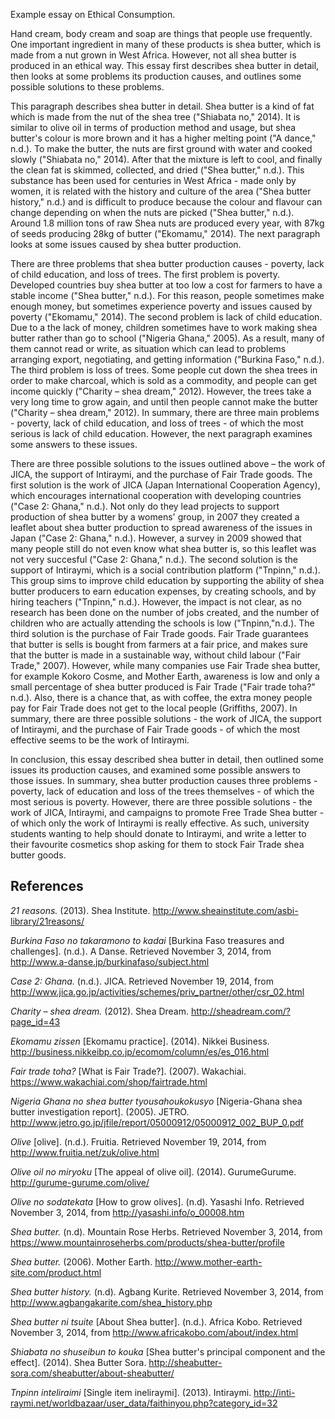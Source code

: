 Example essay on Ethical Consumption. 

Hand cream, body cream and soap are things that people use frequently. One important ingredient in many of these products is shea butter, which is made from a nut grown in West Africa. However, not all shea butter is produced in an ethical way. This essay first describes shea butter in detail, then looks at some problems its production causes, and outlines some possible solutions to these problems. 

This paragraph describes shea butter in detail. Shea butter is a kind of fat which is made from the nut of the shea tree ("Shiabata no," 2014). It is similar to olive oil in terms of production method and usage, but shea butter's colour is more brown and it has a higher melting point ("A dance," n.d.). To make the butter, the nuts are first ground with water and cooked slowly ("Shiabata no," 2014). After that the mixture is left to cool, and finally the clean fat is skimmed, collected, and dried ("Shea butter," n.d.). This substance has been used for centuries in West Africa - made only by women, it is related with the history and culture of the area ("Shea butter history," n.d.) and is difficult to produce because the colour and flavour can change depending on when the nuts are picked ("Shea butter," n.d.). Around 1.8 million tons of raw Shea nuts are produced every year, with 87kg of seeds producing 28kg of butter ("Ekomamu," 2014).  The next paragraph looks at some issues caused by shea butter production.

There are three problems that shea butter production causes - poverty, lack of child education, and loss of trees. The first problem is poverty. Developed countries buy shea butter at too low a cost for farmers to have a stable income ("Shea butter," n.d.). For this reason, people sometimes make enough money, but sometimes experience poverty and issues caused by poverty ("Ekomamu," 2014). The second problem is lack of child education. Due to a the lack of money, children sometimes have to work making shea butter rather than go to school ("Nigeria Ghana," 2005). As a result, many of them cannot read or write, as situation which can lead to problems arranging export, negotiating, and getting information ("Burkina Faso," n.d.). The third problem is loss of trees. Some people cut down the shea trees in order to make charcoal, which is sold as a commodity, and people can get income quickly ("Charity – shea dream," 2012). However, the trees take a very long time to grow again, and until then people cannot make the butter ("Charity – shea dream," 2012). In summary, there are three main problems - poverty, lack of child education, and loss of trees - of which the most serious is lack of child education. However, the next paragraph examines some answers to these issues.

There are three possible solutions to the issues outlined above – the work of JICA, the support of Intiraymi, and the purchase of Fair Trade goods. The first solution is the work of JICA (Japan International Cooperation Agency), which encourages international cooperation with developing countries ("Case 2: Ghana," n.d.). Not only do they lead projects to support production of shea butter by a womens' group, in 2007 they created a leaflet about shea butter production to spread awareness of the issues in Japan ("Case 2: Ghana," n.d.). However, a survey in 2009 showed that many people still do not even know what shea butter is, so this leaflet was not very succesful ("Case 2: Ghana," n.d.). The second solution is the support of Intiraymi, which is a social contribution platform ("Tnpinn," n.d.). This group sims to improve child education by supporting the ability of shea butter producers to earn education expenses, by creating schools, and by hiring teachers ("Tnpinn," n.d.). However, the impact is not clear, as no research has been done on the number of jobs created, and the number of children who are actually attending the schools is low ("Tnpinn,"n.d.). The third solution is the purchase of Fair Trade goods. Fair Trade guarantees that butter is sells is bought from farmers at a fair price, and makes sure that the butter is made in a sustainable way, without child labour ("Fair Trade," 2007). However, while many companies use Fair Trade shea butter, for example Kokoro Cosme, and Mother Earth, awareness is low and only a small percentage of shea butter produced is Fair Trade ("Fair trade toha?" n.d.). Also, there is a chance that, as with coffee, the extra money people pay for Fair Trade does not get to the local people (Griffiths, 2007). In summary, there are three possible solutions -  the work of JICA, the support of Intiraymi, and the purchase of Fair Trade goods - of which the most effective seems to be the work of Intiraymi.

In conclusion, this essay described shea butter in detail, then outlined some issues its production causes, and examined some possible answers to those issues. In summary, shea butter production causes three problems - poverty, lack of education and loss of the trees themselves - of which the most serious is poverty. However, there are three possible solutions - the work of JICA, Intiraymi, and campaigns to promote Free Trade Shea butter - of which only the work of Intiraymi is really effective. As such, university students wanting to help should donate to Intiraymi, and write a letter to their favourite cosmetics shop asking for them to stock Fair Trade shea butter goods.

## References

_21 reasons._ (2013). Shea Institute. http://www.sheainstitute.com/asbi-library/21reasons/

_Burkina Faso no takaramono to kadai_ [Burkina Faso treasures and challenges]. (n.d.). A Danse. Retrieved November 3, 2014, from http://www.a-danse.jp/burkinafaso/subject.html

_Case 2: Ghana._ (n.d.). JICA. Retrieved November 19, 2014, from http://www.jica.go.jp/activities/schemes/priv_partner/other/csr_02.html

_Charity – shea dream._ (2012). Shea Dream. http://sheadream.com/?page_id=43

_Ekomamu zissen_ [Ekomamu practice]. (2014). Nikkei Business. http://business.nikkeibp.co.jp/ecomom/column/es/es_016.html

_Fair trade toha?_ [What is Fair Trade?]. (2007). Wakachiai. https://www.wakachiai.com/shop/fairtrade.html

_Nigeria Ghana no shea butter tyousahoukokusyo_ [Nigeria-Ghana shea butter investigation report]. (2005). JETRO. http://www.jetro.go.jp/jfile/report/05000912/05000912_002_BUP_0.pdf

_Olive_ [olive]. (n.d.). Fruitia. Retrieved November 19, 2014, from http://www.fruitia.net/zuk/olive.html

_Olive oil no miryoku_ [The appeal of olive oil]. (2014). GurumeGurume. http://gurume-gurume.com/olive/

_Olive no sodatekata_ [How to grow olives]. (n.d). Yasashi Info. Retrieved November 3, 2014, from http://yasashi.info/o_00008.htm

_Shea butter._ (n.d). Mountain Rose Herbs. Retrieved November 3, 2014, from https://www.mountainroseherbs.com/products/shea-butter/profile

_Shea butter._ (2006). Mother Earth. http://www.mother-earth-site.com/product.html

_Shea butter history._ (n.d). Agbang Kurite. Retrieved November 3, 2014, from http://www.agbangakarite.com/shea_history.php

_Shea butter ni tsuite_ [About Shea butter]. (n.d.). Africa Kobo. Retrieved November 3, 2014, from http://www.africakobo.com/about/index.html

_Shiabata no shuseibun to kouka_ [Shea butter's principal component and the effect]. (2014). Shea Butter Sora. http://sheabutter-sora.com/sheabutter/about-sheabutter/

_Tnpinn inteliraimi_ [Single item ineliraymi]. (2013). Intiraymi. http://inti-raymi.net/worldbazaar/user_data/faithinyou.php?category_id=32
